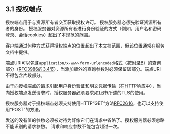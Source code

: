 ## 3.1 授权端点

授权端点用于与资源所有者交互获取授权许可。 授权服务器必须先验证资源所有者的身份。 授权服务器对资源所有者进行身份验证的方式（例如，用户名和密码登录、会话cookies）超出了本规范的范围。

客户端通过何种方式获得授权端点的位置超出了本文档范围，但该位置通常在服务文档中提供。

端点URI可以包含`application/x-www-form-urlencoded`格式（按[附录B](../AppendixB/b.md)）的查询部分（[RFC3986的3.4节][RFC3986#3.4]），当添加额外的查询参数时必须保留该部分。端点URI不得包含片段部分。

由于向授权端点的请求引起用户身份验证和明文凭据传输（在HTTP响应中），当向授权端点发送请求时，授权服务器必须要求如[1.6](../Section01/1.6.md)节所述的TLS的使用。

授权服务器对于授权端点必须支持使用HTTP“GET”方法[RFC2616][RFC2616]，也可以支持使用“POST”的方法。

发送的没有值的参数必须被对待为好像它们在请求中省略了。授权服务器必须忽略不能识别的请求参数。 请求和响应参数不能包含超过一次。


[RFC3986#3.4]: http://tools.ietf.org/html/rfc3986#section-3.4 "Uniform Resource Identifier (URI): Generic Syntax 3.4节"
[RFC2616]: http://tools.ietf.org/html/rfc2616 "HTTP/1.1"